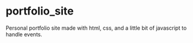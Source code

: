 # portfolio_site
Personal portfolio site made with html, css, and a little bit of javascript to handle events.

